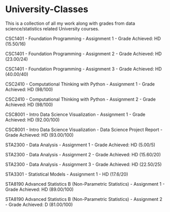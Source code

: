 # University-Classes
This is a collection of all my work along with grades from data science/statistics related University courses.

CSC1401 - Foundation Programming - Assignment 1 - Grade Achieved: HD (15.50/16)

CSC1401 - Foundation Programming - Assignment 2 - Grade Achieved: HD (23.00/24)

CSC1401 - Foundation Programming - Assignment 3 - Grade Achieved: HD (40.00/40)

CSC2410 - Computational Thinking with Python - Assignment 1 - Grade Achieved: HD (98/100)

CSC2410 - Computational Thinking with Python - Assignment 2 - Grade Achieved: HD (98/100)

CSC8001 - Intro Data Science Visualization - Assignment 1 - Grade Achieved: HD (92.00/100)

CSC8001 - Intro Data Science Visualization - Data Science Project Report - Grade Achieved: HD (93.00/100)

STA2300 - Data Analysis - Assignment 1 - Grade Achieved: HD (5.00/5)

STA2300 - Data Analysis - Assignment 2 - Grade Achieved: HD (15.60/20)

STA2300 - Data Analysis - Assignment 3 - Grade Achieved: HD (22.50/25)

STA3301 - Statistical Models - Assignment 1 - HD (17.6/20)

STA8190  Advanced Statistics B (Non-Parametric Statistics) - Assignment 1 - Grade Achieved: HD (89.00/100)

STA8190  Advanced Statistics B (Non-Parametric Statistics) - Assignment 2 - Grade Achieved: D (81.00/100)

